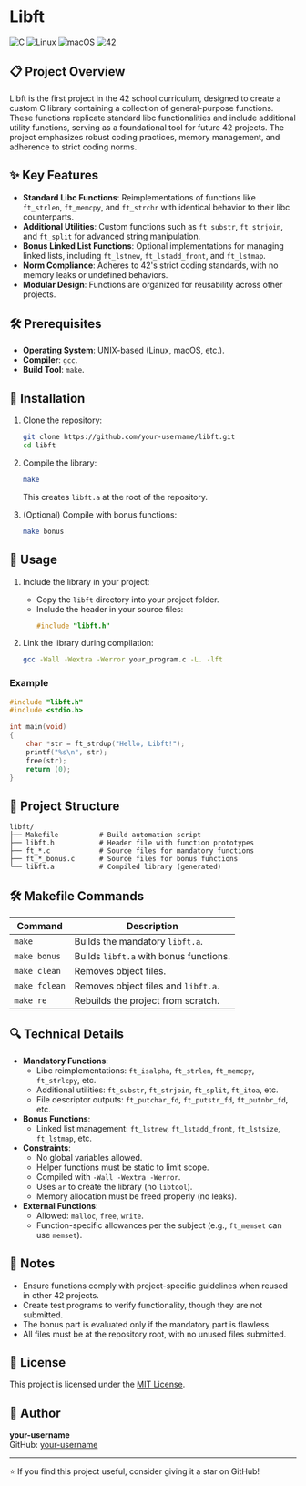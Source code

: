 # Libft

![C](https://img.shields.io/badge/C-00599C?style=for-the-badge&logo=c&logoColor=white)
![Linux](https://img.shields.io/badge/Linux-FCC624?style=for-the-badge&logo=linux&logoColor=black)
![macOS](https://img.shields.io/badge/macOS-000000?style=for-the-badge&logo=apple&logoColor=white)
![42](https://img.shields.io/badge/42-Project-00BABC?style=for-the-badge)

## 📋 Project Overview

Libft is the first project in the 42 school curriculum, designed to create a custom C library containing a collection of general-purpose functions. These functions replicate standard libc functionalities and include additional utility functions, serving as a foundational tool for future 42 projects. The project emphasizes robust coding practices, memory management, and adherence to strict coding norms.

## ✨ Key Features

- **Standard Libc Functions**: Reimplementations of functions like `ft_strlen`, `ft_memcpy`, and `ft_strchr` with identical behavior to their libc counterparts.
- **Additional Utilities**: Custom functions such as `ft_substr`, `ft_strjoin`, and `ft_split` for advanced string manipulation.
- **Bonus Linked List Functions**: Optional implementations for managing linked lists, including `ft_lstnew`, `ft_lstadd_front`, and `ft_lstmap`.
- **Norm Compliance**: Adheres to 42's strict coding standards, with no memory leaks or undefined behaviors.
- **Modular Design**: Functions are organized for reusability across other projects.

## 🛠️ Prerequisites

- **Operating System**: UNIX-based (Linux, macOS, etc.).
- **Compiler**: `gcc`.
- **Build Tool**: `make`.

## 🚀 Installation

1. Clone the repository:
   ```bash
   git clone https://github.com/your-username/libft.git
   cd libft
   ```

2. Compile the library:
   ```bash
   make
   ```
   This creates `libft.a` at the root of the repository.

3. (Optional) Compile with bonus functions:
   ```bash
   make bonus
   ```

## 📖 Usage

1. Include the library in your project:
   - Copy the `libft` directory into your project folder.
   - Include the header in your source files:
     ```c
     #include "libft.h"
     ```

2. Link the library during compilation:
   ```bash
   gcc -Wall -Wextra -Werror your_program.c -L. -lft
   ```

### Example
```c
#include "libft.h"
#include <stdio.h>

int main(void)
{
    char *str = ft_strdup("Hello, Libft!");
    printf("%s\n", str);
    free(str);
    return (0);
}
```

## 📂 Project Structure

```
libft/
├── Makefile          # Build automation script
├── libft.h           # Header file with function prototypes
├── ft_*.c            # Source files for mandatory functions
├── ft_*_bonus.c      # Source files for bonus functions
└── libft.a           # Compiled library (generated)
```

## 🛠️ Makefile Commands

| Command       | Description                              |
|---------------|------------------------------------------|
| `make`        | Builds the mandatory `libft.a`.          |
| `make bonus`  | Builds `libft.a` with bonus functions.   |
| `make clean`  | Removes object files.                    |
| `make fclean` | Removes object files and `libft.a`.      |
| `make re`     | Rebuilds the project from scratch.       |

## 🔍 Technical Details

- **Mandatory Functions**:
  - Libc reimplementations: `ft_isalpha`, `ft_strlen`, `ft_memcpy`, `ft_strlcpy`, etc.
  - Additional utilities: `ft_substr`, `ft_strjoin`, `ft_split`, `ft_itoa`, etc.
  - File descriptor outputs: `ft_putchar_fd`, `ft_putstr_fd`, `ft_putnbr_fd`, etc.
- **Bonus Functions**:
  - Linked list management: `ft_lstnew`, `ft_lstadd_front`, `ft_lstsize`, `ft_lstmap`, etc.
- **Constraints**:
  - No global variables allowed.
  - Helper functions must be static to limit scope.
  - Compiled with `-Wall -Wextra -Werror`.
  - Uses `ar` to create the library (no `libtool`).
  - Memory allocation must be freed properly (no leaks).
- **External Functions**:
  - Allowed: `malloc`, `free`, `write`.
  - Function-specific allowances per the subject (e.g., `ft_memset` can use `memset`).

## 📝 Notes

- Ensure functions comply with project-specific guidelines when reused in other 42 projects.
- Create test programs to verify functionality, though they are not submitted.
- The bonus part is evaluated only if the mandatory part is flawless.
- All files must be at the repository root, with no unused files submitted.

## 📜 License

This project is licensed under the [MIT License](LICENSE).

## 👤 Author

**your-username**  
GitHub: [your-username](https://github.com/your-username)

---

⭐️ If you find this project useful, consider giving it a star on GitHub!